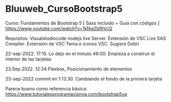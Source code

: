 # Bluuweb_CursoBootstrap5
Curso: Fundamentos de Bootstrap 5 [ Sass incluido + Guía con códigos ] https://www.youtube.com/watch?v=1kNwZbRiVcQ

Requisitos:
    Visualstudiocode
    nodejs
    live Server. Extensión de VSC
    Live SAS Compiler. Extensión de VSC
    Tema e iconos VSC. Sugiere Dobri

22-sep-2022. 17:15. Lo dejo en el minuto 46:00. Empieza a construir el interior de las tarjetas

23.Sep.2022. 12:34
    Flexbox, Posicionamiento de elementos

23-sep-2022 commit en 1:13.30. Cambiando el fondo de la primera tarjeta

Parece bueno como referencia básica:
https://www.tutorialesprogramacionya.com/bootstrap5ya